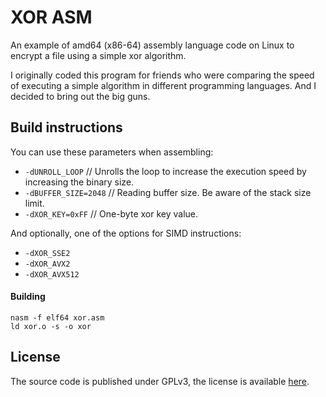 # XOR ASM

An example of amd64 (x86-64) assembly language code on Linux to encrypt a file using a simple xor algorithm.

I originally coded this program for friends who were comparing the speed of executing a simple algorithm in different programming languages. And I decided to bring out the big guns.

## Build instructions

You can use these parameters when assembling:
* `-dUNROLL_LOOP` // Unrolls the loop to increase the execution speed by increasing the binary size.
* `-dBUFFER_SIZE=2048` // Reading buffer size. Be aware of the stack size limit.
* `-dXOR_KEY=0xFF` // One-byte xor key value.

And optionally, one of the options for SIMD instructions:
* `-dXOR_SSE2`
* `-dXOR_AVX2`
* `-dXOR_AVX512`

#### Building
```
nasm -f elf64 xor.asm
ld xor.o -s -o xor
```

## License
The source code is published under GPLv3, the license is available [here](LICENSE).
